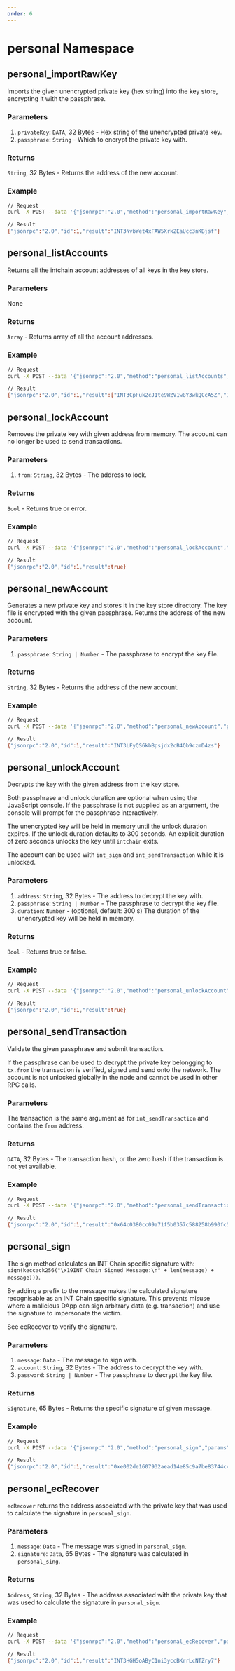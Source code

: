 ```yaml
---
order: 6
---
```


# personal Namespace

## personal_importRawKey

Imports the given unencrypted private key (hex string) into the key store,
encrypting it with the passphrase.

### Parameters
1. `privateKey`: `DATA`, 32 Bytes - Hex string of the unencrypted private key.
2. `passphrase`: `String` - Which to encrypt the private key with.

### Returns
`String`, 32 Bytes - Returns the address of the new account.

### Example

```bash
// Request
curl -X POST --data '{"jsonrpc":"2.0","method":"personal_importRawKey","params":["85ce6cc31ab08feb27bb1e4054f07e80a66f07d590b9ac1bc4d0aeb7d6bccd4e", "intchain"],"id":1}' -H 'content-type: application/json;'

// Result
{"jsonrpc":"2.0","id":1,"result":"INT3NvbWet4xFAW5Xrk2EaUcc3nKBjsf"}
```

## personal_listAccounts

Returns all the intchain account addresses of all keys
in the key store.

### Parameters
None

### Returns
`Array` - Returns array of all the account addresses.

### Example

```bash
// Request
curl -X POST --data '{"jsonrpc":"2.0","method":"personal_listAccounts","params":[],"id":1}' -H 'content-type: application/json;'

// Result
{"jsonrpc":"2.0","id":1,"result":["INT3CpFuk2cJ1te9WZV1w8Y3wkQCcA5Z","INT3MMzkukxhiPwDLqkexCxzuYief4Js","INT39iewq2jAyREvwqAZX4Wig5GVmSsc"]}
```

## personal_lockAccount

Removes the private key with given address from memory.
The account can no longer be used to send transactions.

### Parameters
1. `from`: `String`, 32 Bytes - The address to lock.

### Returns
`Bool` - Returns true or error.

### Example

```bash
// Request
curl -X POST --data '{"jsonrpc":"2.0","method":"personal_lockAccount","params":["INT3HGH5oAByC1ni3yccBKrrLcNTZry7"],"id":1}' -H 'content-type: application/json;'

// Result
{"jsonrpc":"2.0","id":1,"result":true}
```

## personal_newAccount

Generates a new private key and stores it in the key store directory.
The key file is encrypted with the given passphrase.
Returns the address of the new account.

### Parameters
1. `passphrase`: `String | Number` - The passphrase to encrypt the key file.

### Returns
`String`, 32 Bytes - Returns the address of the new account.

### Example

```bash
// Request
curl -X POST --data '{"jsonrpc":"2.0","method":"personal_newAccount","params":["foo"],"id":1}' -H 'content-type: application/json;'

// Result
{"jsonrpc":"2.0","id":1,"result":"INT3LFyQS6kbBpsjdx2cB4Qb9czmD4zs"}
```

## personal_unlockAccount

Decrypts the key with the given address from the key store.

Both passphrase and unlock duration are optional when using the JavaScript console.
If the passphrase is not supplied as an argument, the console will prompt for
the passphrase interactively.

The unencrypted key will be held in memory until the unlock duration expires.
If the unlock duration defaults to 300 seconds. An explicit duration
of zero seconds unlocks the key until `intchain` exits.

The account can be used with `int_sign` and `int_sendTransaction` while it is unlocked.

### Parameters
1. `address`: `String`, 32 Bytes - The address to decrypt the key with.
2. `passphrase`: `String | Number` - The passphrase to decrypt the key file.
3. `duration`: `Number` - (optional, default: 300 s) The duration of the unencrypted key will be held in memory.

### Returns
`Bool` - Returns true or false.

### Example

```bash
// Request
curl -X POST --data '{"jsonrpc":"2.0","method":"personal_unlockAccount","params":["INT3LFyQS6kbBpsjdx2cB4Qb9czmD4zs", "foo", 3600],"id":1}' -H 'content-type: application/json;'

// Result
{"jsonrpc":"2.0","id":1,"result":true}
```


## personal_sendTransaction

Validate the given passphrase and submit transaction.

If the passphrase can be used to decrypt the private key belongging to `tx.from` the transaction is verified, signed and send onto the network. The account is not unlocked globally in the node and cannot be used in other RPC calls.

### Parameters
The transaction is the same argument as for `int_sendTransaction` and contains the `from` address.

### Returns
`DATA`, 32 Bytes - The transaction hash, or the zero hash if the transaction is not yet available.

### Example

```bash
// Request
curl -X POST --data '{"jsonrpc":"2.0","method":"personal_sendTransaction","params":[{"from": "INT3HGH5oAByC1ni3yccBKrrLcNTZry7","to": "INT3LFyQS6kbBpsjdx2cB4Qb9czmD4zs", "value": "0xde0b6b3a7640000"}, "foo"],"id":1}' -H 'content-type: application/json;'

// Result
{"jsonrpc":"2.0","id":1,"result":"0x64c0380cc09a71f5b0357c588258b990fc55d51d900ec4d175daab0b5922c035"}
```

## personal_sign

The sign method calculates an INT Chain specific signature with:
`sign(keccack256("\x19INT Chain Signed Message:\n" + len(message) + message)))`.

By adding a prefix to the message makes the calculated signature recognisable as an INT Chain specific signature. This prevents misuse where a malicious DApp can sign arbitrary data (e.g. transaction) and use the signature to impersonate the victim.

See ecRecover to verify the signature.

### Parameters
1. `message`: `Data` - The message to sign with.
2. `account`: `String`, 32 Bytes - The address to decrypt the key with.
3. `password`: `String | Number` - The passphrase to decrypt the key file.

### Returns
`Signature`, 65 Bytes - Returns the specific signature of given message.

### Example

```bash
// Request
curl -X POST --data '{"jsonrpc":"2.0","method":"personal_sign","params":["0x696e74636861696e","INT3HGH5oAByC1ni3yccBKrrLcNTZry7", "foo"],"id":1}' -H 'content-type: application/json;'

// Result
{"jsonrpc":"2.0","id":1,"result":"0xe002de1607932aead14e85c9a7be83744ccc82197e8d1a73757a370c2096858e0258de3eb02d57ed49bc2a7c2e15e329d4a2db22e365c16a384e8f78c149521c1b"}
```

## personal_ecRecover

`ecRecover` returns the address associated with the private key that was used to calculate the signature in `personal_sign`. 

### Parameters
1. `message`: `Data` - The message was signed in `personal_sign`.
2. `signature`: `Data`, 65 Bytes - The signature was calculated in `personal_sing`.

### Returns
`Address`, `String`, 32 Bytes - The address associated with the private key that was used to calculate the signature in `personal_sign`.

### Example

```bash
// Request
curl -X POST --data '{"jsonrpc":"2.0","method":"personal_ecRecover","params":["0x696e74636861696e","0xe002de1607932aead14e85c9a7be83744ccc82197e8d1a73757a370c2096858e0258de3eb02d57ed49bc2a7c2e15e329d4a2db22e365c16a384e8f78c149521c1b"],"id":1}' -H 'content-type: application/json;'

// Result
{"jsonrpc":"2.0","id":1,"result":"INT3HGH5oAByC1ni3yccBKrrLcNTZry7"}
```
